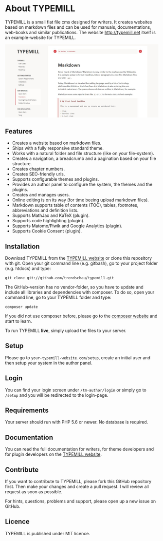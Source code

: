  # About TYPEMILL

TYPEMILL is a small flat file cms designed for writers. It creates websites based on markdown files and can be used for manuals, documentations, web-books and similar publications. The website http://typemill.net itself is an example-website for TYPEMILL.

![TYPEMILL Screenshot](/themes/typemill/typemill.jpg)

## Features

* Creates a website based on markdown files.
* Ships with a fully responsive standard theme.
* Works with a natural folder and file structure (like on your file-system).
* Creates a navigation, a breadcrumb and a pagination based on your file structure.
* Creates chapter numbers.
* Creates SEO-friendly urls.
* Supports configurable themes and plugins.
* Provides an author panel to configure the system, the themes and the plugins.
* Creates and manages users.
* Online editing is on its way (for time beeing upload markdown files).
* Markdown supports table of contents (TOC), tables, footnotes, abbreviations and definition lists.
* Supports MathJax and KaTeX (plugin).
* Supports code highlighting (plugin).
* Supports Matomo/Piwik and Google Analytics (plugin).
* Supports Cookie Consent (plugin).

## Installation

Download TYPEMILL from the [TYPEMILL website](http://typemill.net) or clone this repository with git. Open your git command line (e.g. gitbash), go to your project folder (e.g. htdocs) and type:

    git clone git://github.com/trendschau/typemill.git

The GitHub-version has no vendor-folder, so you have to update and include all libraries and dependencies with composer. To do so, open your command line, go to your TYPEMILL folder and type:

    composer update
If you did not use composer before, please go to the [composer website](http://getcomposer.org) and start to learn.

To run TYPEMILL **live**, simply upload the files to your server.

## Setup

Please go to `your-typemill-website.com/setup`, create an initial user and then setup your system in the author panel. 

## Login

You can find your login screen under `/tm-author/login` or simply go to `/setup` and you will be redirected to the login-page. 

## Requirements

Your server should run with PHP 5.6 or newer. No database is required.

## Documentation

You can read the full documentation for writers, for theme developers and for plugin developers on the [TYPEMILL website](http://typemill.net).

## Contribute

If you want to contribute to TYPEMILL, please fork this GitHub repository first. Then make your changes and create a pull request. I will review all request as soon as possible.

For hints, questions, problems and support, please open up a new issue on GitHub.

## Licence

TYPEMILL is published under MIT licence.